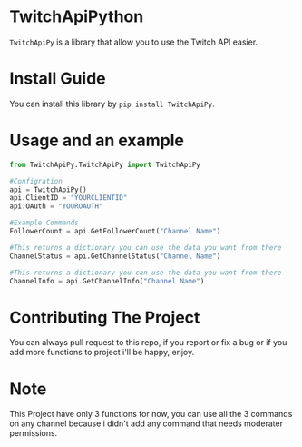 # **TwitchApiPython**

`TwitchApiPy` is a library that allow you to use the Twitch API easier.

# **Install Guide**
You can install this library by `pip install TwitchApiPy`.

# **Usage and an example**

```python
from TwitchApiPy.TwitchApiPy import TwitchApiPy

#Configration
api = TwitchApiPy()
api.ClientID = "YOURCLIENTID"
api.OAuth = "YOUROAUTH"

#Example Commands
FollowerCount = api.GetFollowerCount("Channel Name")

#This returns a dictionary you can use the data you want from there
ChannelStatus = api.GetChannelStatus("Channel Name")

#This returns a dictionary you can use the data you want from there
ChannelInfo = api.GetChannelInfo("Channel Name")
```

# **Contributing The Project**

You can always pull request to this repo, if you report or fix a bug or if you add more functions to project i'll be happy, enjoy.

# **Note**

This Project have only 3 functions for now, you can use all the 3 commands on any channel because i didn't add any command that needs moderater permissions.




